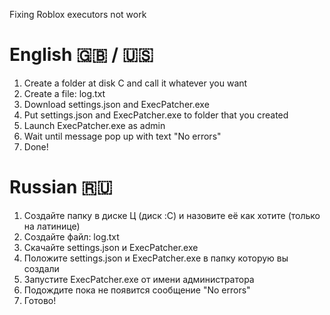 Fixing Roblox executors not work

# English 🇬🇧 / 🇺🇸

1. Create a folder at disk C and call it whatever you want
2. Create a file: log.txt
3. Download settings.json and ExecPatcher.exe
4. Put settings.json and ExecPatcher.exe to folder that you created
5. Launch ExecPatcher.exe as admin
6. Wait until message pop up with text "No errors"
7. Done!

# Russian 🇷🇺

1. Создайте папку в диске Ц (диск :C) и назовите её как хотите (только на латинице)
2. Создайте файл: log.txt
3. Скачайте settings.json и ExecPatcher.exe
4. Положите settings.json и ExecPatcher.exe в папку которую вы создали
5. Запустите ExecPatcher.exe от имени администратора
6. Подождите пока не появится сообщение "No errors"
7. Готово!
